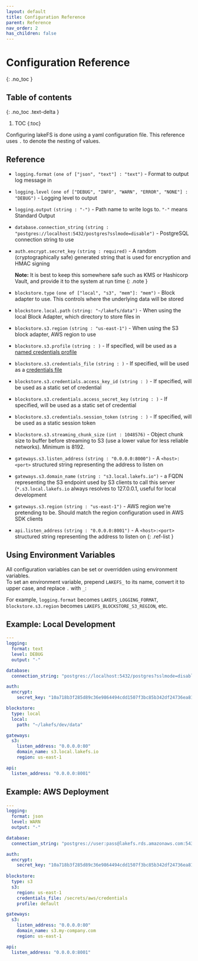 ```yaml
---
layout: default
title: Configuration Reference
parent: Reference
nav_order: 2
has_children: false
---
```


# Configuration Reference
{: .no_toc }

## Table of contents
{: .no_toc .text-delta }

1. TOC
{:toc}

Configuring lakeFS is done using a yaml configuration file.
This reference uses `.` to denote the nesting of values.

## Reference

* `logging.format` `(one of ["json", "text"] : "text")` - Format to output log message in
* `logging.level` `(one of ["DEBUG", "INFO", "WARN", "ERROR", "NONE"] : "DEBUG")` - Logging level to output
* `logging.output` `(string : "-")` - Path name to write logs to. `"-"` means Standard Output
* `database.connection_string` `(string : "postgres://localhost:5432/postgres?sslmode=disable")` - PostgreSQL connection string to use
* `auth.encrypt.secret_key` `(string : required)` - A random (cryptographically safe) generated string that is used for encryption and HMAC signing  

   **Note:** It is best to keep this somewhere safe such as KMS or Hashicorp Vault, and provide it to the system at run time
   {: .note } 

* `blockstore.type` `(one of ["local", "s3", "mem"]: "mem")` - Block adapter to use. This controls where the underlying data will be stored
* `blockstore.local.path` `(string: "~/lakefs/data")` - When using the local Block Adapter, which directory to store files in
* `blockstore.s3.region` `(string : "us-east-1")` - When using the S3 block adapter, AWS region to use
* `blockstore.s3.profile` `(string : )` - If specified, will be used as a [named credentials profile](https://docs.aws.amazon.com/cli/latest/userguide/cli-configure-profiles.html)
* `blockstore.s3.credentials_file` `(string : )` - If specified, will be used as a [credentials file](https://docs.aws.amazon.com/cli/latest/userguide/cli-configure-files.html)
* `blockstore.s3.credentials.access_key_id` `(string : )` - If specified, will be used as a static set of credential
* `blockstore.s3.credentials.access_secret_key` `(string : )` - If specified, will be used as a static set of credential
* `blockstore.s3.credentials.session_token` `(string : )` - If specified, will be used as a static session token
* `blockstore.s3.streaming_chunk_size` `(int : 1048576)` - Object chunk size to buffer before streaming to S3 (use a lower value for less reliable networks). Minimum is 8192.
* `gateways.s3.listen_address` `(string : "0.0.0.0:8000")` - A `<host>:<port>` structured string representing the address to listen on
* `gateways.s3.domain_name` `(string : "s3.local.lakefs.io")` - a FQDN representing the S3 endpoint used by S3 clients to call this server (`*.s3.local.lakefs.io` always resolves to 127.0.0.1, useful for local development
* `gateways.s3.region` `(string : "us-east-1")` - AWS region we're pretending to be. Should match the region configuration used in AWS SDK clients
* `api.listen_address` `(string : "0.0.0.0:8001")` - A `<host>:<port>` structured string representing the address to listen on
{: .ref-list }

## Using Environment Variables

All configuration variables can be set or overridden using environment variables.  
To set an environment variable, prepend `LAKEFS_` to its name, convert it to upper case, and replace `.` with `_`:

For example, `logging.format` becomes `LAKEFS_LOGGING_FORMAT`, `blockstore.s3.region` becomes `LAKEFS_BLOCKSTORE_S3_REGION`, etc.


## Example: Local Development

```yaml
---
logging:
  format: text
  level: DEBUG
  output: "-"

database:
  connection_string: "postgres://localhost:5432/postgres?sslmode=disable"

auth:
  encrypt:
    secret_key: "10a718b3f285d89c36e9864494cdd1507f3bc85b342df24736ea81f9a1134bcc09e90b6641"

blockstore:
  type: local
  local:
    path: "~/lakefs/dev/data"

gateways:
  s3:
    listen_address: "0.0.0.0:80"
    domain_name: s3.local.lakefs.io
    region: us-east-1

api:
  listen_address: "0.0.0.0:8001"
```


## Example: AWS Deployment

```yaml
---
logging:
  format: json
  level: WARN
  output: "-"

database:
  connection_string: "postgres://user:pass@lakefs.rds.amazonaws.com:5432/postgres"

auth:
  encrypt:
    secret_key: "10a718b3f285d89c36e9864494cdd1507f3bc85b342df24736ea81f9a1134bcc"
    
blockstore:
  type: s3
  s3:
    region: us-east-1
    credentials_file: /secrets/aws/credentials
    profile: default

gateways:
  s3:
    listen_address: "0.0.0.0:80"
    domain_name: s3.my-company.com
    region: us-east-1

api:
  listen_address: "0.0.0.0:8001"
```
